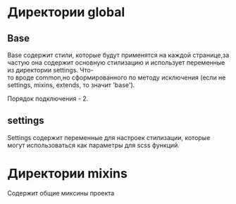 # Директории global

## Base

Base содержит стили, которые будут применятся на каждой странице,зачастую она содержит основную стилизацию и использует переменные из директории settings. Что-то вроде common,но сформированного по методу исключения (если не settings, mixins, extends, то значит 'base').

Порядок подключения - 2.

## settings

Settings содержит переменные для настроек стилизации, которые могут использоваться как параметры для scss функций.

# Директории mixins

Содержит общие миксины проекта
